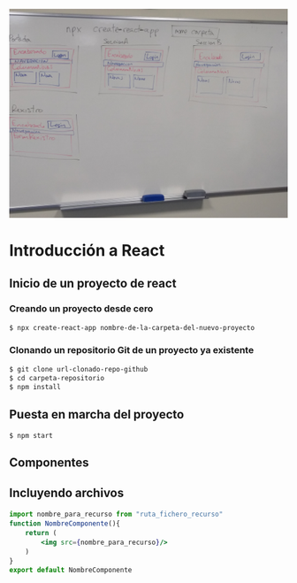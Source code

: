 ![](image.jpg)

# Introducción a React

## Inicio de un proyecto de react

### Creando un proyecto desde cero
```shell
$ npx create-react-app nombre-de-la-carpeta-del-nuevo-proyecto
```
### Clonando un repositorio Git de un proyecto ya existente
```shell
$ git clone url-clonado-repo-github
$ cd carpeta-repositorio
$ npm install
```

## Puesta en marcha del proyecto
```shell
$ npm start
```

## Componentes

## Incluyendo archivos
```jsx
import nombre_para_recurso from "ruta_fichero_recurso"
function NombreComponente(){
    return (
        <img src={nombre_para_recurso}/>
    )
}
export default NombreComponente
```